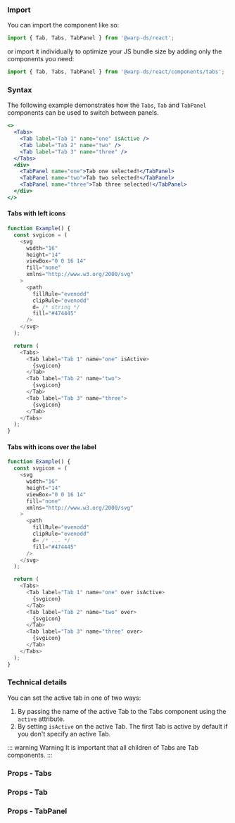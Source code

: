 ### Import

You can import the component like so:
```js
import { Tab, Tabs, TabPanel } from '@warp-ds/react';
```

or import it individually to optimize your JS bundle size by adding only the components you need:
```js
import { Tab, Tabs, TabPanel } from '@warp-ds/react/components/tabs';

```

### Syntax
The following example demonstrates how the `Tabs`, `Tab` and `TabPanel` components can be used to switch between panels.

```jsx
<>
  <Tabs>
    <Tab label="Tab 1" name="one" isActive />
    <Tab label="Tab 2" name="two" />
    <Tab label="Tab 3" name="three" />
  </Tabs>
  <div>
    <TabPanel name="one">Tab one selected!</TabPanel>
    <TabPanel name="two">Tab two selected!</TabPanel>
    <TabPanel name="three">Tab three selected!</TabPanel>
  </div>
</>
```

#### Tabs with left icons

```js
function Example() {
  const svgicon = (
    <svg
      width="16"
      height="14"
      viewBox="0 0 16 14"
      fill="none"
      xmlns="http://www.w3.org/2000/svg"
    >
      <path
        fillRule="evenodd"
        clipRule="evenodd"
        d= /* string */
        fill="#474445"
      />
    </svg>
  );

  return (
    <Tabs>
      <Tab label="Tab 1" name="one" isActive>
        {svgicon}
      </Tab>
      <Tab label="Tab 2" name="two">
        {svgicon}
      </Tab>
      <Tab label="Tab 3" name="three">
        {svgicon}
      </Tab>
    </Tabs>
  );
}
```
#### Tabs with icons over the label

```js
function Example() {
  const svgicon = (
    <svg
      width="16"
      height="14"
      viewBox="0 0 16 14"
      fill="none"
      xmlns="http://www.w3.org/2000/svg"
    >
      <path
        fillRule="evenodd"
        clipRule="evenodd"
        d= /* ... */
        fill="#474445"
      />
    </svg>
  );

  return (
    <Tabs>
      <Tab label="Tab 1" name="one" over isActive>
        {svgicon}
      </Tab>
      <Tab label="Tab 2" name="two" over>
        {svgicon}
      </Tab>
      <Tab label="Tab 3" name="three" over>
        {svgicon}
      </Tab>
    </Tabs>
  );
}
```

### Technical details
You can set the active tab in one of two ways:
1. By passing the name of the active Tab to the Tabs component using the `active` attribute.
2. By setting `isActive` on the active Tab. The first Tab is active by default if you don't specify an active Tab.

::: warning Warning
It is important that all children of Tabs are Tab components.
:::

### Props - Tabs
<api-table type="react" component="Tabs" />

### Props - Tab
<api-table type="react" component="Tab" />

### Props - TabPanel
<api-table type="react" component="TabPanel" />